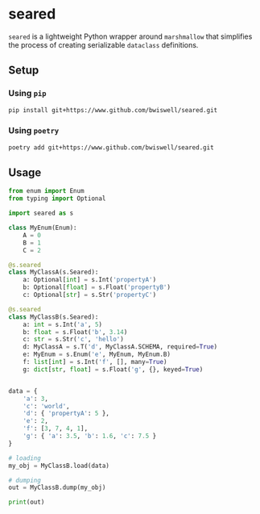 # seared

`seared` is a lightweight Python wrapper around `marshmallow` that simplifies the process of creating serializable `dataclass` definitions.

## Setup

### Using `pip`
```sh
pip install git+https://www.github.com/bwiswell/seared.git
```

### Using `poetry`
```sh
poetry add git+https://www.github.com/bwiswell/seared.git
```

## Usage
```python
from enum import Enum
from typing import Optional

import seared as s

class MyEnum(Enum):
    A = 0
    B = 1
    C = 2

@s.seared
class MyClassA(s.Seared):
    a: Optional[int] = s.Int('propertyA')
    b: Optional[float] = s.Float('propertyB')
    c: Optional[str] = s.Str('propertyC')

@s.seared
class MyClassB(s.Seared):
    a: int = s.Int('a', 5)
    b: float = s.Float('b', 3.14)
    c: str = s.Str('c', 'hello')
    d: MyClassA = s.T('d', MyClassA.SCHEMA, required=True)
    e: MyEnum = s.Enum('e', MyEnum, MyEnum.B)
    f: list[int] = s.Int('f', [], many=True)
    g: dict[str, float] = s.Float('g', {}, keyed=True)


data = {
    'a': 3,
    'c': 'world',
    'd': { 'propertyA': 5 },
    'e': 2,
    'f': [3, 7, 4, 1],
    'g': { 'a': 3.5, 'b': 1.6, 'c': 7.5 }
}

# loading
my_obj = MyClassB.load(data)

# dumping
out = MyClassB.dump(my_obj)

print(out)
```
